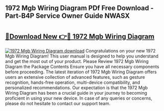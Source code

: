 ## 1972 Mgb Wiring Diagram PDf Free Download - Part-B4P Service Owner Guide NWASX

# <h2><a href="http://dftzu9.blite.top/?on=1972+Mgb+Wiring+Diagram">🔗Download New 👉🔴 1972 Mgb Wiring Diagram</a></h2>

[![1972 Mgb Wiring Diagram download](https://i.imgur.com/lujVjoI.png)](http://dftzu9.blite.top/?on=1972+Mgb+Wiring+Diagram)
Congratulations on your new 1972 Mgb Wiring Diagram! This user manual is designed to help you understand and get the most out of your product. Please Review 1972 Mgb Wiring Diagram the Package Contents Ensure you have all necessary components before proceeding. The latest iteration of 1972 Mgb Wiring Diagram offers users an extensive collection of advanced features, such as gesture recognition, hands-free operation, multi-device compatibility, and personalized recommendations. Our expectation is that the 1972 Mgb Wiring Diagram has been a crucial guide in your journey to becoming proficient in using your new device. In case of any queries or concerns, please do not hesitate to contact our support team.
